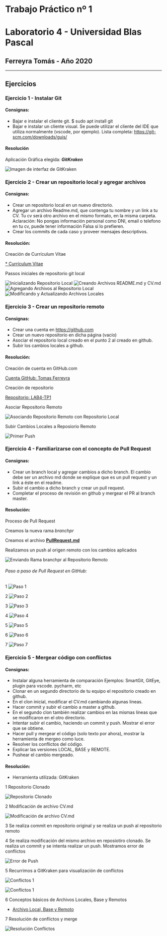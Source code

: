 # Trabajo Práctico nº 1

# Laboratorio 4 - Universidad Blas Pascal

## Ferreyra Tomás - Año 2020

----------------------------------------------

## Ejercicios


### Ejercicio 1 - Instalar Git
#### Consignas:
* Bajar e instalar el cliente git.
    $ sudo apt install git
* Bajar e instalar un cliente visual. Se puede utilizar el cliente del IDE que utiliza normalmente (vscode, por ejemplo).
    Lista completa: https://git-scm.com/downloads/guis/

#### Resolución
	
Aplicación Gráfica elegida: **_GitKraken_**
	
![Imagen de interfaz de GitKraken](imagenes/1_GitKraken.png "Imagen de interfaz de GitKraken")

### Ejercicio 2 - Crear un repositorio local y agregar archivos
#### Consignas:
* Crear un repositorio local en un nuevo directorio.
* Agregar un archivo Readme.md, que contenga tu nombre y un link a tu CV. Tu cv será otro archivo en el mismo formato, en la misma carpeta.
	Aclaración: No pongas información personal como DNI, email o telefono en tu cv, puede tener información Falsa si lo prefieren.
* Crear los commits de cada caso y proveer mensajes descriptivos.

#### Resolución:

Creación de Currículum Vitae
	
[* Currículum Vitae](CV.md)

Passos iniciales de repositorio git local
		
![Inicializando Repositorio Local](imagenes/2-1_Inicializando_repositorio_local.png "Inicializando Repositorio Local")
![Creando Archivos README.md y CV.md](imagenes/2-2_Creando_archivos.png "Creando Archivos README.md y CV.md")
![Agregando Archivos al Repositorio Local](imagenes/2-3_Agregando_archivos_al_repo_local.png "Agregando Archivos al Repositorio Local")
![Modificando y Actualizando Archivos Locales](imagenes/2-4_Actualizacion_de_archivos.png "Modificando y Actualizando Archivos Locales")
	
### Ejercicio 3 - Crear un repositorio remoto
#### Consignas:
* Crear una cuenta en https://github.com
* Crear un nuevo repositorio en dicha página (vacío)
* Asociar el repositorio local creado en el punto 2 al creado en github.
* Subir los cambios locales a github.

#### Resolución:

Creación de cuenta en GitHub.com
	
[Cuenta GitHub: Tomas Ferreyra](https://github.com/tomaslicenciado)
	
Creación de repositorio
	
[Repositorio: LAB4-TP1](https://github.com/tomaslicenciado/LAB4-TP1)
	
Asociar Repositorio Remoto
	
![Asociando Repositorio Remoto con Repositorio Local](imagenes/3-2_Asociar_Repositorio_Remoto.png "Asociando Repositorio Remoto con Repositorio Local")
	
Subir Cambios Locales a Reposiorio Remoto
	
![Primer Push](imagenes/3-3_Primer_Push.png "Primer Push")

### Ejercicio 4 - Familiarizarse con el concepto de Pull Request
#### Consignas:
* Crear un branch local y agregar cambios a dicho branch.
    El cambio debe ser un archivo md donde se explique que es un pull request y un link a éste en el readme.
* Subir el cambio a dicho branch y crear un pull request.
* Completar el proceso de revisión en github y mergear el PR al branch master.

#### Resolución:

Proceso de Pull Request

Creamos la nueva rama *branchpr*

Creamos el archivo **[PullRequest.md](pull_request/PullRequest.md)**

Realizamos un push al origen remoto con los cambios aplicados

![Enviando Rama branchpr al Repositorio Remoto](imagenes/4-1_Push_Nueva_Rama_Pull_Request.png "Enviando Rama branchpr al Repositorio Remoto")

###### Paso a paso de Pull Request en GitHub:

1 ![Paso 1](imagenes/4-2_Pull_Request_GitHub_1.png "Paso 1")


2 ![Paso 2](imagenes/4-2_Pull_Request_GitHub_2.png "Paso 2")


3 ![Paso 3](imagenes/4-2_Pull_Request_GitHub_3.png "Paso 3")


4 ![Paso 4](imagenes/4-2_Pull_Request_GitHub_4.png "Paso 4")


5 ![Paso 5](imagenes/4-2_Pull_Request_GitHub_5.png "Paso 5")


6 ![Paso 6](imagenes/4-2_Pull_Request_GitHub_6.png "Paso 6")


7 ![Paso 7](imagenes/4-2_Pull_Request_GitHub_Master_Completo.png "Paso 7")

### Ejercicio 5 - Mergear código con conflictos
#### Consignas:
* Instalar alguna herramienta de comparación
    Ejemplos: SmartGit, GitEye, plugin para vscode. pycharm, etc
* Clonar en un segundo directorio de tu equipo el repositorio creado en github.
* En el clon inicial, modificar el CV.md cambiando algunas lineas.
* Hacer commit y subir el cambio a master a github.
* En el segundo clon también realizar cambios en las mismas líneas que se modificaron en el otro directorio.
* Intentar subir el cambio, haciendo un commit y push. Mostrar el error que se obtiene.
* Hacer pull y mergear el código (solo texto por ahora), mostrar la herramienta de mergeo como luce.
* Resolver los conflictos del código.
* Explicar las versiones LOCAL, BASE y REMOTE.
* Pushear el cambio mergeado.

#### Resolución:

* Herramienta utilizada: GitKraken

1 Repositorio Clonado

![Repositorio Clonado](imagenes/5-1_Repositorio_Clonado.png "Repositorio Clonado")

2 Modificación de archivo CV.md

![Modificación de archivo CV.md]( imagenes/5-2_Modificado_Archivo_CV_Original.png "Modificación de archivo CV.md")

3 Se realiza commit en repositorio original y se realiza un push al repositorio remoto

4 Se realiza modificación del mismo archivo en reposiotiro clonado. Se realiza un commit y se intenta realizar un push. Mostramos error de conflictos

![Error de Push](imagenes/5-3_Error_Push.png "Error de Push")

5 Recurrimos a GitKraken para visualización de conflictos

![Conflictos 1](imagenes/5-4_GitKraken_Pull_Conflictos.png "Conflictos 1")

![Conflictos 1](imagenes/5-4_GitKraken_Pull_Conflictos_2.png "Conflictos 1")

6 Conceptos básicos de Archivos Locales, Base y Remotos

* [Archivo Local, Base y Remoto](lbr/LoclaBaseRemoto.md)

7 Resolución de conflictos y merge

![Resolución Conflictos](imagenes/5-5_GitKraken_Pull_Resolución_Conflictos.png "Resolución Conflictos")


